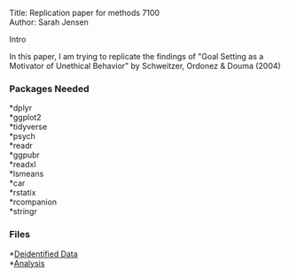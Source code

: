 Title: Replication paper for methods 7100<br />
Author: Sarah Jensen


Intro <br />

In this paper, I am trying to replicate the findings of "Goal Setting as a Motivator of Unethical Behavior" by Schweitzer, Ordonez & Douma (2004) <br />

### Packages Needed  <br />
*dplyr <br />
*ggplot2 <br />
*tidyverse <br />
*psych <br />
*readr <br />
*ggpubr <br />
*readxl <br />
*lsmeans <br />
*car <br />
*rstatix <br />
*rcompanion <br />
*stringr <br />

### Files <br />
*[Deidentified Data](link) <br />
*[Analysis](repstudy_analysis.Rmd) <br />


